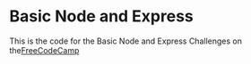 # Basic Node and Express

This is the code for the Basic Node and Express Challenges on the[FreeCodeCamp](https://www.freecodecamp.org/learn/apis-and-microservices/basic-node-and-express/)

